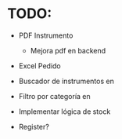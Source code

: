 # TODO:

- PDF Instrumento

  - Mejora pdf en backend

- Excel Pedido

- Buscador de instrumentos en <Productos>
- Filtro por categoría en <Productos>
- Implementar lógica de stock
- Register?
